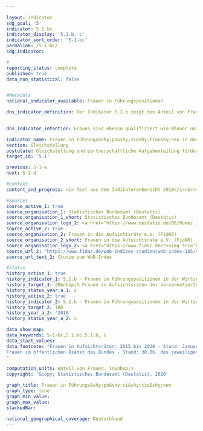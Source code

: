 ```yaml
---
                   
layout: indicator                   
sdg_goal: '5'                   
indicator: 5.1.bc                   
indicator_display: '5.1.b, c'                   
indicator_sort_order: '5-1-bc'                   
permalink: /5-1-bc/                   
sdg_indicator:                    

#                   
reporting_status: complete                   
published: true                   
data_non_statistical: false                   


#Metadata                   
national_indicator_available: Frauen in Führungspositionen                   

dns_indicator_definition: Der Indikator 5.1.b zeigt den Anteil von Frauen in Aufsichtsräten der börsennotierten und voll mit&shy;bestim&shy;mungs&shy;pflich&shy;tigen Unternehmen.<br><br>Der Indikator 5.1.c zeigt den Anteil von Frauen an Führungs&shy;po&shy;si&shy;tio&shy;nen im öffentlichen Dienst des Bundes.
                   

dns_indicator_intention: Frauen sind ebenso qualifiziert wie Männer und dennoch in den Führungs&shy;po&shy;si&shy;tio&shy;nen der deutschen Wirtschaft, vor allem im Top-Management, unterrepräsentiert. Gleiches gilt auch für den Anteil an Führungs&shy;po&shy;si&shy;tio&shy;nen im öffentlichen Dienst des Bundes. Daher soll der Anteil von Frauen in Aufsichtsräten der börsennotierten und voll mit&shy;bestim&shy;mungs&shy;pflich&shy;tigen Unternehmen bis zum Jahr 2030 auf 30&nbsp;% erhöht werden. Gemäß Koalitionsvertrag soll die gleichberechtigte Teilhabe von Frauen und Männern in Leitungsfunktionen des öffentlichen Dienstes bis 2025 erreicht werden.                   

indicator_name: Frauen in Führungs&shy;po&shy;si&shy;tio&shy;nen in der Wirtschaft sowie im öffentlichen Dienst des Bundes                   
section: Gleichstellung                   
postulate: Gleichstellung und partnerschaftliche Aufgabenteilung fördern                   
target_id: '5.1'                   

previous: 5-1-a                   
next: 5-1-d                   

#Content                    
content_and_progress: <i> Text aus dem Indikatorenbericht 2018</i><br><br><i>Anteil von Frauen in Aufsichtsräten der börsennotierten und voll mitbestimmungspflichtigen Unternehmen</i><br><br> Der Indikator erfasst den Anteil von Frauen in den Aufsichtsräten von Aktiengesellschaften und Kommanditgesellschaften auf Aktien mit mehr als 2&nbsp;000 Beschäftigten sowie Europäischen Aktiengesellschaften (SE) und börsennotierten Unternehmen, die paritätisch mitbestimmt sind. Als Datengrundlagen dienen die Veröffentlichungen von Ergebnissen der Wahlen in Hauptversammlungen von börsennotierten und voll mitbestimmungspflichtigen Unternehmen, die vom Verein „Frauen in die Aufsichtsräte“ (FidAR) ausgewertet werden. <br><br>Der durchschnittliche Frauenanteil der Aufsichtsräte dieser Unternehmen lag im Januar 2020 bei 35,2&nbsp;%. Im Januar 2015 waren es noch 21,3&nbsp;%. Der angestrebte Anteil von 30&nbsp;% wurde bereits im Jahr 2018 und damit bereits zwölf Jahre vor der in der Deutschen Nachhaltigkeitsstrategie gesetzten Frist erreicht. Im gleichen Zeitraum erhöhte sich der Frauenanteil in den Vorständen dieser Unternehmen von 4,9&nbsp;% auf 11,5&nbsp;%. Da gemäß dem „Gesetz für die gleichberechtigte Teilhabe von Frauen und Männern an Führungspositionen“ seit dem Jahr 2015 in allen neu gewählten Aufsichtsräten der genannten Unternehmen mindestens 30&nbsp;% der Aufsichtsratsposten mit Frauen zu besetzen sind, war bei Gesetzeskonformität dieser Anstieg zu erwarten. <br><br>Ein Großteil der Unternehmen in Deutschland und die Mehrzahl der Führungspositionen in der Wirtschaft werden mit der zugrunde gelegten Definition ausgeschlossen. Zum einen umfasst der Berichtskreis der Definition entsprechend aktuell 105 Unternehmen. Wohingegen es laut Unternehmensregister knapp 3,5 Millionen rechtliche Einheiten in Deutschland insgesamt gibt. Zum anderen stellen die knapp 1&nbsp;600 von FidAR bisher betrachteten Aufsichtsratsposten bei insgesamt 816&nbsp;000 Führungskräften gemäß Verdienststrukturerhebung im Jahr 2014 einen kleinen Ausschnitt der Führungspositionen in der Wirtschaft dar. Die Zahlen verdeutlichen, dass mit der Betrachtung der Aufsichtsgremien lediglich ein Teil der Führungspositionen in einem Unternehmen abgebildet wird. <br><br>Laut Internationaler Standardklassifikation der Berufe (ISCO) sind Führungskräfte alle Personen, die die Gesamtaktivitäten von Unternehmen, Regierungen und anderen Organisationen oder von internen Organisationseinheiten planen, steuern, koordinieren und bewerten sowie Richtlinien, Gesetze, Regeln und Vorschriften überprüfen und bewerten. Dies schließt die Tätigkeiten in Aufsichtsräten mit ein. Wird die ISCO-Klassifikation zugrunde gelegt, waren von den insgesamt 816&nbsp;000 Führungspositionen in der Wirtschaft (alle Unternehmen ab einem Beschäftigten) im Jahr 2014 knapp 21&nbsp;% mit Frauen besetzt. <br><br><i>Anteil von Frauen in Führungspositionen im öffentlichen Dienst des Bundes</i><br><br>Als Datengrundlage für den Indikator dienen die Ergebnisse der internen Gleichstellungsstatistik aller Dienststellen des Bundes nach Bundesgleichstellungsgesetz. Seit 2015 wird die Statistik alle zwei Jahre zum Stichtag 30. Juni durch das Statistische Bundesamt im Auftrag des Bundesministeriums für Familie, Senioren, Frauen und Jugend erstellt. Vorher wurde die Statistik jährlich erstellt.<br><br>Der Frauenanteil an Führungspositionen im öffentlichen Dienst des Bundes lag im Jahr 2017 bei 35,2&nbsp;%. Im Jahr 2000 lag der Anteil bei 19,5&nbsp;%. Dies ist eine Steigerung des Anteils seit 2000 um 58&nbsp;%. <br><br>Der Fokus des Indikators richtet sich auf die Beschäftigten in Führungspositionen aller Dienst-stellen des Bundes. In die Betrachtung einbezogen werden alle vollzeit-, teilzeitbeschäftigten und aufgrund von Familien- oder Pflegeaufgaben beurlaubten oder vollständig freigestellten Beschäftigte. Die Dienststellen des Bundes umfassen die obersten Bundesbehörden, die nachgeordneten Bundesbehörden und -gerichte sowie die Körperschaften, Anstalten und Stiftungen des öffentlichen Rechts des Bundes. <br><br>Der in der Gleichstellungsstatistik verwendete Begriff Führungsposition weicht von der oben genannten ISCO-Definition ab und ist ebenfalls nicht gesetzlich definiert. Ein Vergleich zwischen den unterschiedlichen Statistiken ist daher lediglich begrenzt möglich. Unter Führungspersonal werden in der Gleichstellungsstatistik diejenigen Personen gefasst, die mit Vorgesetzten- und Leitungsaufgaben in den Dienststellen betraut sind. In den Bundesministerien finden sich beispielsweise Führungspositionen in Form von Referatsleitungen bis Staatssektärinnen und Staatssekretären unter den Beschäftigten des höheren Dienstes. In anderen Dienststellen können Führungspositionen darüber hinaus auf Beschäftigte im gehobenen oder mittleren Dienst übertragen werden.                   

#Sources
source_active_1: true                           
source_organisation_1: Statistisches Bundesamt (Destatis)                           
source_organisation_1_short: Statistisches Bundesamt (Destatis)                           
source_organisation_logo_1: <a href="https://www.destatis.de/DE/Home/_inhalt.html"><img src="https://g205sdgs.github.io/sdg-indicators/public/logos/destatis.png" alt="Logo Statistisches Bundesamt (Destatis)" title="Klicken Sie hier um zu der Homepage der Organisation zu gelangen" /></a>
source_active_2: true                           
source_organisation_2: Frauen in die Aufsichtsräte e.V. (FidAR)                           
source_organisation_2_short: Frauen in die Aufsichtsräte e.V. (FidAR)                           
source_organisation_logo_2: <a href="https://www.fidar.de/"><img src="https://g205sdgs.github.io/sdg-indicators/public/logos/fidar.png" alt="Logo Frauen in die Aufsichtsräte e.V. (FidAR)" title="Klicken Sie hier um zu der Homepage der Organisation zu gelangen" /></a>
source_url_2: "https://www.fidar.de/wob-indizes-studien/wob-index-185/studie-zum-wob-index-185.html"                               
source_url_text_2: Studie zum WoB-Index                               

#Status                   
history_active_1: true                   
history_indicator_1: 5.1.b - Frauen in Führungspositionen in der Wirtschaft sowie im öffentlichen Dienst des Bundes                   
history_target_1: 30&nbsp;% Frauen in Aufsichtsräten der börsennotierten und voll mitbestimmungspflichtigen Unternehmen bis 2030
history_status_year_a_1: x
history_active_2: true                   
history_indicator_2: 5.1.b - Frauen in Führungspositionen in der Wirtschaft sowie im öffentlichen Dienst des Bundes                   
history_target_2: TBD
history_year_a_2: '2018'                           
history_status_year_a_2: x

data_show_map:                    
data_keywords: 5-1-bc,5.1.bc,5.1.b, c                   
data_start_values:                    
data_footnote: "Frauen in Aufsichtsräten: 2015 bis 2020 - Stand: Januar des jeweiligen Jahres.
Frauen im öffentlichen Dienst des Bundes - Stand: 30.06. des jeweiligen Jahres. Daten für 2016 interpoliert.
"                   

computation_units: Anteil von Frauen, in&nbsp;%                   
copyright: '&copy; Statistisches Bundesamt (Destatis), 2020'                   

graph_title: Frauen in Führungs&shy;po&shy;si&shy;tio&shy;nen                   
graph_type: line                   
graph_min_value:                    
graph_max_value:                    
stackedBar:                    

national_geographical_coverage: Deutschland                   
---
```

